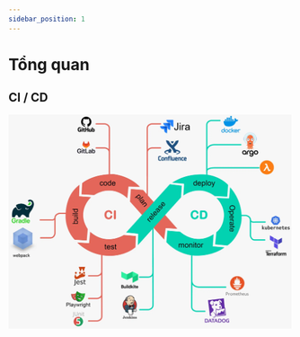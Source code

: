 ```yaml
---
sidebar_position: 1
---
```


# Tổng quan

## CI / CD

![ex1](./images/ex1.webp)

<!-- TODO: update later -->

